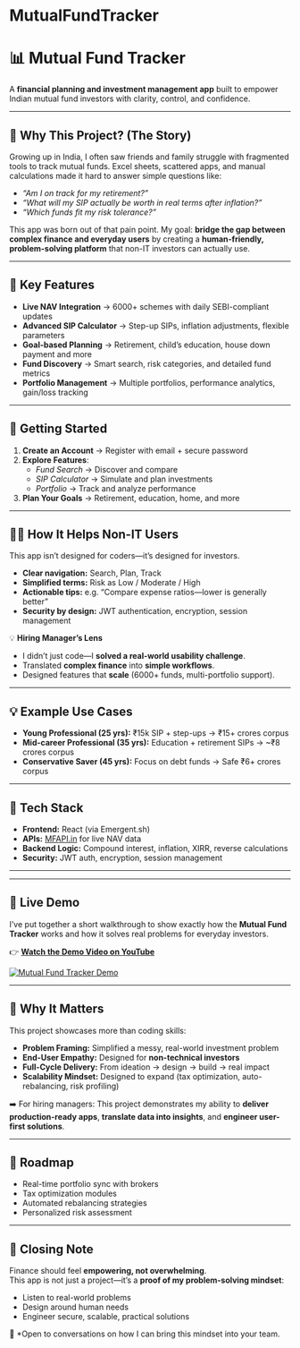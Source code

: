 # MutualFundTracker

# 📊 Mutual Fund Tracker

A **financial planning and investment management app** built to empower Indian mutual fund investors with clarity, control, and confidence.  

---

## 🌟 Why This Project? (The Story)

Growing up in India, I often saw friends and family struggle with fragmented tools to track mutual funds. Excel sheets, scattered apps, and manual calculations made it hard to answer simple questions like:  

- *“Am I on track for my retirement?”*  
- *“What will my SIP actually be worth in real terms after inflation?”*  
- *“Which funds fit my risk tolerance?”*  

This app was born out of that pain point. My goal: **bridge the gap between complex finance and everyday users** by creating a **human-friendly, problem-solving platform** that non-IT investors can actually use.  

---

## 🚀 Key Features

- **Live NAV Integration** → 6000+ schemes with daily SEBI-compliant updates  
- **Advanced SIP Calculator** → Step-up SIPs, inflation adjustments, flexible parameters  
- **Goal-based Planning** → Retirement, child’s education, house down payment and more  
- **Fund Discovery** → Smart search, risk categories, and detailed fund metrics  
- **Portfolio Management** → Multiple portfolios, performance analytics, gain/loss tracking  

---

## 🔐 Getting Started

1. **Create an Account** → Register with email + secure password  
2. **Explore Features**:  
   - *Fund Search* → Discover and compare  
   - *SIP Calculator* → Simulate and plan investments  
   - *Portfolio* → Track and analyze performance  
3. **Plan Your Goals** → Retirement, education, home, and more  

---

## 🧑‍💻 How It Helps Non-IT Users

This app isn’t designed for coders—it’s designed for investors.  
- **Clear navigation:** Search, Plan, Track  
- **Simplified terms:** Risk as Low / Moderate / High  
- **Actionable tips:** e.g. “Compare expense ratios—lower is generally better”  
- **Security by design:** JWT authentication, encryption, session management  

💡 **Hiring Manager’s Lens**  
- I didn’t just code—I **solved a real-world usability challenge**.  
- Translated **complex finance** into **simple workflows**.  
- Designed features that **scale** (6000+ funds, multi-portfolio support).  

---

## 💡 Example Use Cases

- **Young Professional (25 yrs):** ₹15k SIP + step-ups → ₹15+ crores corpus  
- **Mid-career Professional (35 yrs):** Education + retirement SIPs → ~₹8 crores corpus  
- **Conservative Saver (45 yrs):** Focus on debt funds → Safe ₹6+ crores corpus  

---

## 🔧 Tech Stack

- **Frontend:** React (via Emergent.sh)  
- **APIs:** [MFAPI.in](https://www.mfapi.in/) for live NAV data  
- **Backend Logic:** Compound interest, inflation, XIRR, reverse calculations  
- **Security:** JWT auth, encryption, session management  

---

---

## 🎥 Live Demo

I’ve put together a short walkthrough to show exactly how the **Mutual Fund Tracker** works and how it solves real problems for everyday investors.  

👉 [**Watch the Demo Video on YouTube**](https://youtu.be/iEwT4l5mEpM)  

[![Mutual Fund Tracker Demo](https://img.youtube.com/vi/iEwT4l5mEpM/0.jpg)](https://youtu.be/iEwT4l5mEpM)


---

## 🎯 Why It Matters

This project showcases more than coding skills:  

- **Problem Framing:** Simplified a messy, real-world investment problem  
- **End-User Empathy:** Designed for **non-technical investors**  
- **Full-Cycle Delivery:** From ideation → design → build → real impact  
- **Scalability Mindset:** Designed to expand (tax optimization, auto-rebalancing, risk profiling)  

➡️ For hiring managers: This project demonstrates my ability to **deliver production-ready apps**, **translate data into insights**, and **engineer user-first solutions**.  

---

## 🚀 Roadmap

- Real-time portfolio sync with brokers  
- Tax optimization modules  
- Automated rebalancing strategies  
- Personalized risk assessment  

---

## 🙌 Closing Note

Finance should feel **empowering, not overwhelming**.  
This app is not just a project—it’s a **proof of my problem-solving mindset**:  

- Listen to real-world problems  
- Design around human needs  
- Engineer secure, scalable, practical solutions  

📩 *Open to conversations on how I can bring this mindset into your team.
